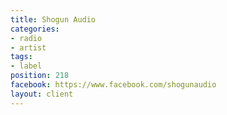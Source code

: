 ```yaml
---
title: Shogun Audio
categories:
- radio
- artist
tags:
- label
position: 218
facebook: https://www.facebook.com/shogunaudio
layout: client
---
```


